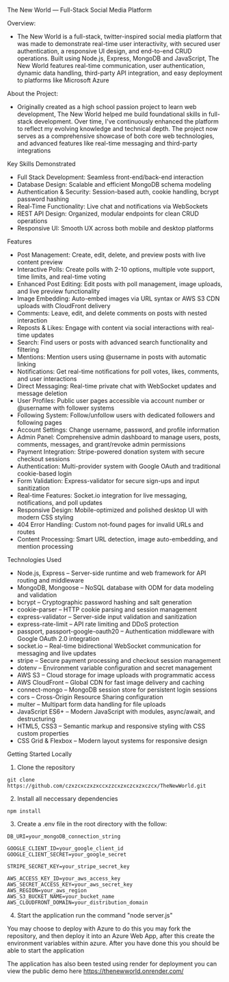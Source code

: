 The New World — Full-Stack Social Media Platform

Overview:
  - The New World is a full-stack, twitter-inspired social media platform that was made to demonstrate real-time user interactivity, with secured user authentication, a responsive UI design, and end-to-end CRUD operations. Built using Node.js, Express, MongoDB and JavaScript, The New World features real-time communication, user authentication, dynamic data handling, third-party API integration, and easy deployment to platforms like Microsoft Azure

About the Project:
  - Originally created as a high school passion project to learn web development, The New World helped me build foundational skills in full-stack development. Over time, I've continuously enhanced the platform to reflect my evolving knowledge and technical depth. The project now serves as a comprehensive showcase of both core web technologies, and advanced features like real-time messaging and third-party integrations

Key Skills Demonstrated
  - Full Stack Development: Seamless front-end/back-end interaction
  - Database Design: Scalable and efficient MongoDB schema modeling
  - Authentication & Security: Session-based auth, cookie handling, bcrypt password hashing
  - Real-Time Functionality: Live chat and notifications via WebSockets
  - REST API Design: Organized, modular endpoints for clean CRUD operations
  - Responsive UI: Smooth UX across both mobile and desktop platforms

Features
  - Post Management: Create, edit, delete, and preview posts with live content preview
  - Interactive Polls: Create polls with 2-10 options, multiple vote support, time limits, and real-time voting
  - Enhanced Post Editing: Edit posts with poll management, image uploads, and live preview functionality
  - Image Embedding: Auto-embed images via URL syntax or AWS S3 CDN uploads with CloudFront delivery
  - Comments: Leave, edit, and delete comments on posts with nested interaction
  - Reposts & Likes: Engage with content via social interactions with real-time updates
  - Search: Find users or posts with advanced search functionality and filtering
  - Mentions: Mention users using @username in posts with automatic linking
  - Notifications: Get real-time notifications for poll votes, likes, comments, and user interactions
  - Direct Messaging: Real-time private chat with WebSocket updates and message deletion
  - User Profiles: Public user pages accessible via account number or @username with follower systems
  - Following System: Follow/unfollow users with dedicated followers and following pages
  - Account Settings: Change username, password, and profile information
  - Admin Panel: Comprehensive admin dashboard to manage users, posts, comments, messages, and grant/revoke admin permissions
  - Payment Integration: Stripe-powered donation system with secure checkout sessions
  - Authentication: Multi-provider system with Google OAuth and traditional cookie-based login
  - Form Validation: Express-validator for secure sign-ups and input sanitization
  - Real-time Features: Socket.io integration for live messaging, notifications, and poll updates
  - Responsive Design: Mobile-optimized and polished desktop UI with modern CSS styling
  - 404 Error Handling: Custom not-found pages for invalid URLs and routes
  - Content Processing: Smart URL detection, image auto-embedding, and mention processing

Technologies Used
  - Node.js, Express – Server-side runtime and web framework for API routing and middleware
  - MongoDB, Mongoose – NoSQL database with ODM for data modeling and validation
  - bcrypt – Cryptographic password hashing and salt generation
  - cookie-parser – HTTP cookie parsing and session management
  - express-validator – Server-side input validation and sanitization
  - express-rate-limit – API rate limiting and DDoS protection
  - passport, passport-google-oauth20 – Authentication middleware with Google OAuth 2.0 integration
  - socket.io – Real-time bidirectional WebSocket communication for messaging and live updates
  - stripe – Secure payment processing and checkout session management
  - dotenv – Environment variable configuration and secret management
  - AWS S3 – Cloud storage for image uploads with programmatic access
  - AWS CloudFront – Global CDN for fast image delivery and caching
  - connect-mongo – MongoDB session store for persistent login sessions
  - cors – Cross-Origin Resource Sharing configuration
  - multer – Multipart form data handling for file uploads
  - JavaScript ES6+ – Modern JavaScript with modules, async/await, and destructuring
  - HTML5, CSS3 – Semantic markup and responsive styling with CSS custom properties
  - CSS Grid & Flexbox – Modern layout systems for responsive design

Getting Started Locally
  1) Clone the repository
    
    git clone https://github.com/czxzcxczxzxccxzzcxzxczcxzxczcx/TheNewWorld.git

  2) Install all neccessary dependencies
   
    npm install


  3) Create a .env file in the root directory with the follow:

    DB_URI=your_mongoDB_connection_string

    GOOGLE_CLIENT_ID=your_google_client_id
    GOOGLE_CLIENT_SECRET=your_google_secret

    STRIPE_SECRET_KEY=your_stripe_secret_key

    AWS_ACCESS_KEY_ID=your_aws_access_key
    AWS_SECRET_ACCESS_KEY=your_aws_secret_key
    AWS_REGION=your_aws_region
    AWS_S3_BUCKET_NAME=your_bucket_name
    AWS_CLOUDFRONT_DOMAIN=your_distribution_domain

  4) Start the application
    run the command "node server.js"

  You may choose to deploy with Azure to do this you may fork the repository, and then deploy it into an Azure Web App, after this create the environment variables within azure. After you have done this you should be able to start the application

  The application has also been tested using render for deployment
  you can view the public demo here https://thenewworld.onrender.com/
